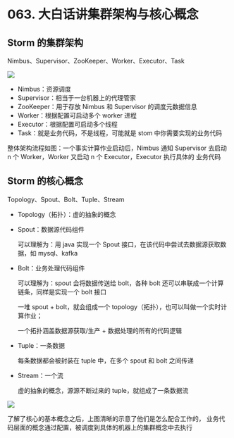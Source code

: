# 063. 大白话讲集群架构与核心概念

## Storm 的集群架构
Nimbus、Supervisor、ZooKeeper、Worker、Executor、Task

![](https://txxs.github.io/pic/record/cache-pdp/markdown-img-paste-20190515221726781.png)

- Nimbus：资源调度
- Supervisor：相当于一台机器上的代理管家
- ZooKeeper：用于存放 Nimbus 和 Supervisor 的调度元数据信息
- Worker：根据配置可启动多个 worker 进程
- Executor：根据配置可启动多个线程
- Task：就是业务代码，不是线程，可能就是 stom 中你需要实现的业务代码

整体架构流程如图：一个事实计算作业启动后，Nimbus 通知 Supervisor 去启动 n 个 Worker，Worker 又启动 n 个 Executor，Executor 执行具体的 业务代码

## Storm 的核心概念

Topology、Spout、Bolt、Tuple、Stream

- Topology（拓扑）：虚的抽象的概念
- Spout：数据源代码组件

    可以理解为：用 java 实现一个 Spout 接口，在该代码中尝试去数据源获取数据，如 mysql、kafka
- Bolt：业务处理代码组件

    可以理解为：spout 会将数据传送给 bolt，各种 bolt 还可以串联成一个计算链条，同样是实现一个 bolt 接口

    一堆 spout + bolt，就会组成一个 topology（拓扑），也可以叫做一个实时计算作业；

    一个拓扑涵盖数据源获取/生产 + 数据处理的所有的代码逻辑
- Tuple：一条数据

    每条数据都会被封装在 tuple 中，在多个 spout 和 bolt 之间传递
- Stream：一个流

    虚的抽象的概念，源源不断过来的 tuple，就组成了一条数据流

![](https://txxs.github.io/pic/record/cache-pdp/markdown-img-paste-20190515224400692.png)

了解了核心的基本概念之后，上图清晰的示意了他们是怎么配合工作的，
业务代码层面的概念通过配置，被调度到具体的机器上的集群概念中去执行
